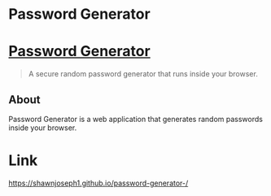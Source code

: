 # Password Generator 

# [Password Generator](https://shawnjoseph1.github.io/password-generator-/)
> A secure random password generator that
  runs inside your browser.
  
## About
Password Generator is a web application that generates random passwords inside your
browser. 


# Link
https://shawnjoseph1.github.io/password-generator-/
